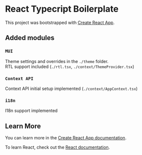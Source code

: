 # React Typecript Boilerplate

This project was bootstrapped with [Create React App](https://github.com/facebook/create-react-app).

## Added modules


### `MUI`

Theme settings and overrides in the `./theme` folder. \
RTL support included (`./rtl.tsx`, `./context/ThemeProvider.tsx`)

### `Context API`

Context API initial setup implemented (`./context/AppContext.tsx`)

### `i18n`

I18n support implemented


## Learn More

You can learn more in the [Create React App documentation](https://facebook.github.io/create-react-app/docs/getting-started).

To learn React, check out the [React documentation](https://reactjs.org/).
